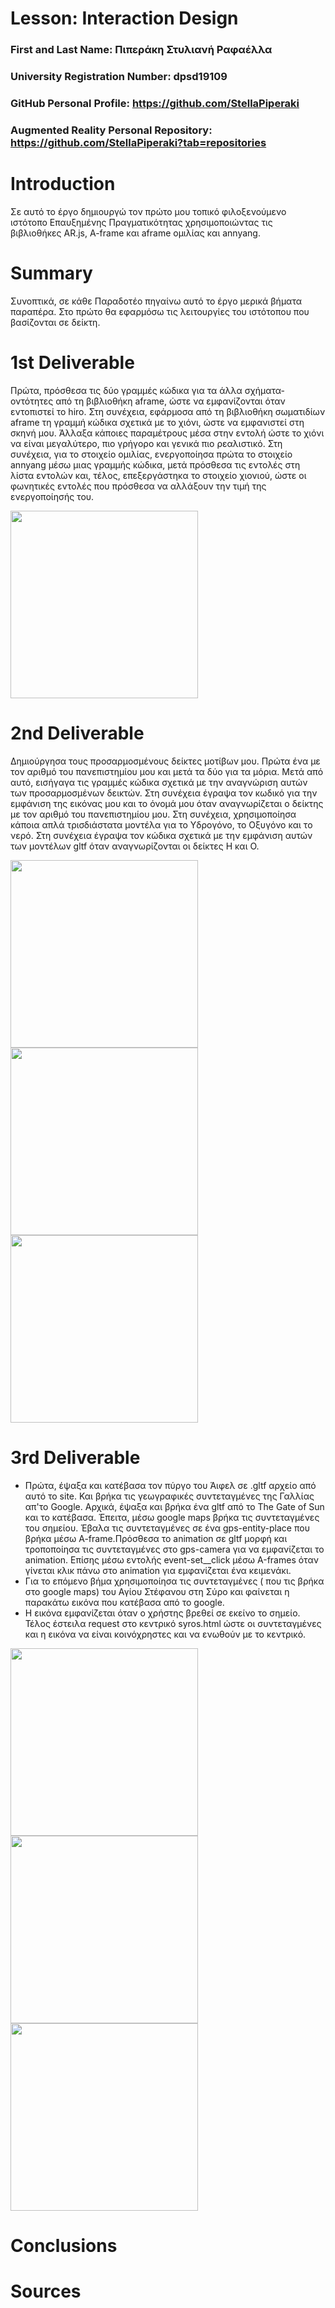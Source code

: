 # Lesson: Interaction Design

### First and Last Name: Πιπεράκη Στυλιανή Ραφαέλλα
### University Registration Number: dpsd19109
### GitHub Personal Profile: https://github.com/StellaPiperaki
### Augmented Reality Personal Repository:  https://github.com/StellaPiperaki?tab=repositories

# Introduction

Σε αυτό το έργο δημιουργώ τον πρώτο μου τοπικό φιλοξενούμενο ιστότοπο Επαυξημένης Πραγματικότητας χρησιμοποιώντας τις βιβλιοθήκες AR.js, A-frame και aframe ομιλίας και annyang.

# Summary

Συνοπτικά, σε κάθε Παραδοτέο πηγαίνω αυτό το έργο μερικά βήματα παραπέρα. Στο πρώτο θα εφαρμόσω τις λειτουργίες του ιστότοπου που βασίζονται σε δείκτη.

# 1st Deliverable
Πρώτα, πρόσθεσα τις δύο γραμμές κώδικα για τα άλλα σχήματα-οντότητες από τη βιβλιοθήκη aframe, ώστε να εμφανίζονται όταν εντοπιστεί το hiro. Στη συνέχεια, εφάρμοσα από τη βιβλιοθήκη σωματιδίων aframe τη γραμμή κώδικα σχετικά με το χιόνι, ώστε να εμφανιστεί στη σκηνή μου. Άλλαξα κάποιες παραμέτρους μέσα στην εντολή ώστε το χιόνι να είναι μεγαλύτερο, πιο γρήγορο και γενικά πιο ρεαλιστικό. Στη συνέχεια, για το στοιχείο ομιλίας, ενεργοποίησα πρώτα το στοιχείο annyang μέσω μιας γραμμής κώδικα, μετά πρόσθεσα τις εντολές στη λίστα εντολών και, τέλος, επεξεργάστηκα το στοιχείο χιονιού, ώστε οι φωνητικές εντολές που πρόσθεσα να αλλάξουν την τιμή της ενεργοποίησής του.

<img  src="https://user-images.githubusercontent.com/101418268/171218086-4d187893-79d5-4a32-a2d8-02091eed5b97.png" width="300"/> 

# 2nd Deliverable
Δημιούργησα τους προσαρμοσμένους δείκτες μοτίβων μου. Πρώτα ένα με τον αριθμό του πανεπιστημίου μου και μετά τα δύο για τα μόρια. Μετά από αυτό, εισήγαγα τις γραμμές κώδικα σχετικά με την αναγνώριση αυτών των προσαρμοσμένων δεικτών. Στη συνέχεια έγραψα τον κωδικό για την εμφάνιση της εικόνας μου και το όνομά μου όταν αναγνωρίζεται ο δείκτης με τον αριθμό του πανεπιστημίου μου. Στη συνέχεια, χρησιμοποίησα κάποια απλά τρισδιάστατα μοντέλα για το Υδρογόνο, το Οξυγόνο και το νερό. Στη συνέχεια έγραψα τον κώδικα σχετικά με την εμφάνιση αυτών των μοντέλων gltf όταν αναγνωρίζονται οι δείκτες H και O. 

<img  src="https://user-images.githubusercontent.com/101418268/171219016-ed241595-f6b3-45a8-8022-013085a176cf.png" width="300"/><img  src="https://user-images.githubusercontent.com/101418268/171218363-2be0b845-95b3-4043-9eca-e9f929237de0.png" width="300"/><img  src="https://user-images.githubusercontent.com/101418268/171218896-d5e6b926-c3c8-4924-a893-acdcc37ed5ec.png" width="300"/>

# 3rd Deliverable 
- Πρώτα, έψαξα και κατέβασα τον πύργο του Άιφελ σε .gltf αρχείο από αυτό το site. Και βρήκα τις γεωγραφικές συντεταγμένες της Γαλλίας απ'το Google.
Αρχικά, έψαξα και βρήκα ένα gltf από το The Gate of Sun και το κατέβασα. Έπειτα, μέσω google maps βρήκα τις συντεταγμένες του σημείου.
Έβαλα τις συντεταγμένες σε ένα  gps-entity-place που βρήκα μέσω A-frame.Πρόσθεσα το animation σε gltf μορφή και τροποποίησα τις συντεταγμένες στο gps-camera για να εμφανίζεται το animation. Επίσης μέσω εντολής event-set__click μέσω Α-frames όταν γίνεται κλικ πάνω στο animation για εμφανίζεται ένα κειμενάκι.
- Για το επόμενο βήμα χρησιμοποίησα τις συντεταγμένες ( που τις βρήκα στο google maps) του Αγίου Στέφανου στη Σύρο και φαίνεται η παρακάτω εικόνα που κατέβασα από το google.
-  Η εικόνα εμφανίζεται όταν ο χρήστης βρεθεί σε εκείνο το σημείο. Τέλος έστειλα request στο κεντρικό syros.html ώστε οι συντεταγμένες και η εικόνα να είναι κοινόχρηστες και να ενωθούν με το κεντρικό. 

<img  src="https://user-images.githubusercontent.com/101418268/171217311-3bd7e8cc-ca58-4d95-b27f-b7edd40a15b8.png" width="300"/>  <img  src="https://user-images.githubusercontent.com/101418268/171216594-81616797-6ec4-4d36-be30-9730e9b8586d.png" width="300"/>  <img  src="https://user-images.githubusercontent.com/101418268/171216671-8b61d434-ab3a-4fa2-b171-100507d72b74.png" width="300"/>

# Conclusions


# Sources
